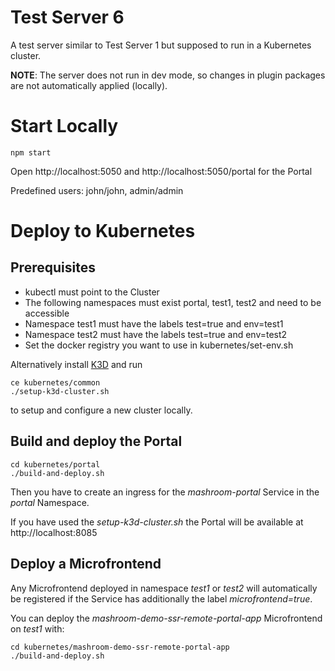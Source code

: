
# Test Server 6

A test server similar to Test Server 1 but supposed to run in a Kubernetes cluster.

**NOTE**: The server does not run in dev mode, so changes in plugin packages are not automatically applied (locally).

# Start Locally

    npm start

Open http://localhost:5050 and http://localhost:5050/portal for the Portal

Predefined users: john/john, admin/admin

# Deploy to Kubernetes

## Prerequisites

 * kubectl must point to the Cluster
 * The following namespaces must exist portal, test1, test2 and need to be accessible
 * Namespace test1 must have the labels test=true and env=test1
 * Namespace test2 must have the labels test=true and env=test2
 * Set the docker registry you want to use in kubernetes/set-env.sh

Alternatively install [K3D](https://k3d.io) and run

    ce kubernetes/common
    ./setup-k3d-cluster.sh

to setup and configure a new cluster locally.

## Build and deploy the Portal

    cd kubernetes/portal
    ./build-and-deploy.sh

Then you have to create an ingress for the *mashroom-portal* Service in the *portal* Namespace.

If you have used the *setup-k3d-cluster.sh* the Portal will be available at http://localhost:8085

## Deploy a Microfrontend

Any Microfrontend deployed in namespace *test1* or *test2* will automatically be registered if the Service
has additionally the label *microfrontend=true*.

You can deploy the *mashroom-demo-ssr-remote-portal-app* Microfrontend on *test1* with:

    cd kubernetes/mashroom-demo-ssr-remote-portal-app
    ./build-and-deploy.sh
